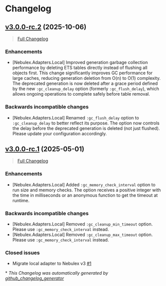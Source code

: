 # Changelog

## [v3.0.0-rc.2](https://github.com/elixir-nebulex/nebulex_local/tree/v3.0.0-rc.2) (2025-10-06)
> [Full Changelog](https://github.com/elixir-nebulex/nebulex_local/compare/v3.0.0-rc.1...v3.0.0-rc.2)

### Enhancements

- [Nebulex.Adapters.Local] Improved generation garbage collection performance by
  deleting ETS tables directly instead of flushing all objects first. This
  change significantly improves GC performance for large caches, reducing
  generation deletion from O(n) to O(1) complexity. The deprecated generation
  is now deleted after a grace period defined by the new `:gc_cleanup_delay`
  option (formerly `:gc_flush_delay`), which allows ongoing operations to
  complete safely before table removal.

### Backwards incompatible changes

- [Nebulex.Adapters.Local] Renamed `:gc_flush_delay` option to
  `:gc_cleanup_delay` to better reflect its purpose. The option now controls
  the delay before the deprecated generation is deleted (not just flushed).
  Please update your configuration accordingly.

## [v3.0.0-rc.1](https://github.com/elixir-nebulex/nebulex_local/tree/v3.0.0-rc.1) (2025-05-01)
> [Full Changelog](https://github.com/elixir-nebulex/nebulex_local/compare/b7b9c8924f0c4cbfa37c84bdbc152b23aaed067c...v3.0.0-rc.1)

### Enhancements

- [Nebulex.Adapters.Local] Added `:gc_memory_check_interval` option to run size
  and memory checks. The option receives a positive integer with the time in
  milliseconds or an anonymous function to get the timeout at runtime.

### Backwards incompatible changes

- [Nebulex.Adapters.Local] Removed `:gc_cleanup_min_timeout` option.
  Please use `:gc_memory_check_interval` instead.
- [Nebulex.Adapters.Local] Removed `:gc_cleanup_max_timeout` option.
  Please use `:gc_memory_check_interval` instead.

### Closed issues

- Migrate local adapter to Nebulex v3
  [#1](https://github.com/elixir-nebulex/nebulex_local/issues/1)



\* *This Changelog was automatically generated by [github_changelog_generator](https://github.com/github-changelog-generator/github-changelog-generator)*
